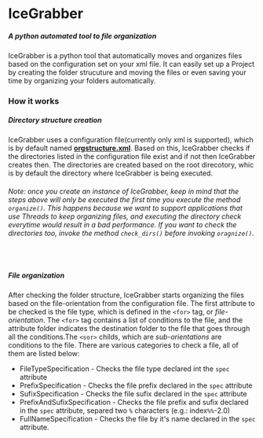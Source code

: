 # IceGrabber##### A python automated tool to file organizationIceGrabber is a python tool that automatically moves and organizes files based on the configuration set on your xml file. It can easily set up a Project by creating the folder strucuture and moving the files or even saving your time by organizing your folders automatically.### How it works##### Directory structure creation IceGrabber uses a configuration file(currently only xml is supported), which is by default named [**orgstructure.xml**](https://github.com/VirtualIceShard/IceGrabber/blob/master/orgstructure.xml). Based on this, IceGrabber checks if the directories listed in the configuration file exist and if not then IceGrabber creates then. The directories are created based on the root direcotory, whic is by default the directory where IceGrabber is being executed.###### Note: once you create an instance of IceGrabber, keep in mind that the steps above will only be executed the first time you execute the method `organize()`. This happens because we want to support applications that use Threads to keep organizing files, and executing the directory check everytime would result in a bad performance. If you want to check the directories too, invoke the method `check_dirs()` before invoking `oragnize()`.&nbsp;##### File organizationAfter checking the folder structure, IceGrabber starts organizing the files based on the file-orientation from the configuration file. The first attribute to be checked is the file type, which is defined in the `<for>` tag, or _file-orientation_. The `<for>` tag contains a list of conditions to the file, and the attribute folder indicates the destination folder to the file that goes through all the conditions.The `<sor>` childs, which are _sub-orientations_ are conditions to the file. There are various categories to check a file, all of them are listed below:- FileTypeSpecification - Checks the file type declared int the `spec` attribute- PrefixSpecification - Checks the file prefix declared in the `spec` attribute- SufixSpecification - Checks the file sufix declared in the `spec` attribute- PrefixAndSufixSpecification - Checks the file prefix and sufix declared in the `spec` attribute, separed two `%` characters (e.g.: index`%%`-2.0)- FullNameSpecification - Checks the file by it's name declared in the `spec` attribute.